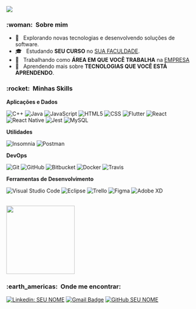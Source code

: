 
![](https://komarev.com/ghpvc/?username=gunichi&color=006bed)

<h3> :woman: &nbsp;Sobre mim </h3>

- 🤔 &nbsp; Explorando novas tecnologias e desenvolvendo soluções de software.
- 🎓 &nbsp; Estudando **SEU CURSO** no <a href="link da sua faculdade">SUA FACULDADE</a>.
- 💼 &nbsp; Trabalhando como **ÁREA EM QUE VOCÊ TRABALHA** na <a href="LINK DA EMPRESA">EMPRESA</a>
- 🌱 &nbsp; Aprendendo mais sobre **TECNOLOGIAS QUE VOCÊ ESTÁ APRENDENDO**.

<h3> :rocket: &nbsp;Minhas Skills </h3>

**Aplicações e Dados**

  ![C++](https://img.shields.io/badge/-C++-333333?style=flat&logo=C%2B%2B&logoColor=00599C)
  ![Java](https://img.shields.io/badge/-Java-333333?style=flat&logo=Java&logoColor=007396)
  ![JavaScript](https://img.shields.io/badge/-JavaScript-333333?style=flat&logo=javascript)
  ![HTML5](https://img.shields.io/badge/-HTML5-333333?style=flat&logo=HTML5)
  ![CSS](https://img.shields.io/badge/-CSS-333333?style=flat&logo=CSS3&logoColor=1572B6)
  ![Flutter](https://img.shields.io/badge/-Flutter-333333?style=flat&logo=Flutter)
  ![React](https://img.shields.io/badge/-React-333333?style=flat&logo=react)
  ![React Native](https://img.shields.io/badge/-React%20Native-333333?style=flat&logo=react)
  ![Jest](https://img.shields.io/badge/-Jest-333333?style=flat&logo=jest)
  ![MySQL](https://img.shields.io/badge/-MySQL-333333?style=flat&logo=mysql)

**Utilidades**

  ![Insomnia](https://img.shields.io/badge/-Insomnia-333333?style=flat&logo=insomnia)
  ![Postman](https://img.shields.io/badge/-Postman-333333?style=flat&logo=postman)

**DevOps**

  ![Git](https://img.shields.io/badge/-Git-333333?style=flat&logo=git)
  ![GitHub](https://img.shields.io/badge/-GitHub-333333?style=flat&logo=github)
  ![Bitbucket](https://img.shields.io/badge/-Bitbucket-333333?style=flat&logo=bitbucket)
  ![Docker](https://img.shields.io/badge/-Docker-333333?style=flat&logo=docker)
  ![Travis](https://img.shields.io/badge/-Travis-333333?style=flat&logo=travis)

**Ferramentas de Desenvolvimento**

  ![Visual Studio Code](https://img.shields.io/badge/-Visual%20Studio%20Code-333333?style=flat&logo=visual-studio-code&logoColor=007ACC)
  ![Eclipse](https://img.shields.io/badge/-Eclipse-333333?style=flat&logo=eclipse-ide&logoColor=2C2255)
  ![Trello](https://img.shields.io/badge/-Trello-333333?style=flat&logo=trello&logoColor=007ACC)
  ![Figma](https://img.shields.io/badge/-Figma-333333?style=flat&logo=figma&logoColor=007ACC)
  ![Adobe XD](https://img.shields.io/badge/-Adobe%20XD-333333?style=flat&logo=adobe-xd&logoColor=007ACC)

<br/>

<a href="https://github.com/VanessaSwerts">
  <img height="180em" src="https://github-readme-stats.vercel.app/api?username=VanessaSwerts&theme=dracula&show_icons=true" />
</a>

<br/>

<h3> :earth_americas: &nbsp;Onde me encontrar: </h3> 

[![Linkedin: SEU NOME](https://img.shields.io/badge/-USERNAME-blue?style=flat-square&logo=Linkedin&logoColor=white&link=LINK-DO-SEU-LINKEDIN)](LINK-DO-SEU-LINKEDIN)
[![Gmail Badge](https://img.shields.io/badge/-seuemail@email.com-006bed?style=flat-square&logo=Gmail&logoColor=white&link=mailto:SEU-EMAIL)](mailto:SEU-EMAIL)
[![GitHub SEU NOME]( https://img.shields.io/github/followers/VanessaSwerts?label=follow&style=social)](LINK-DO-SEU-GITHUB)

